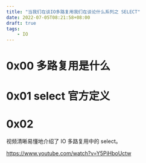 ```yaml
---
title: "当我们在谈IO多路复用我们在谈论什么系列之 SELECT"
date: 2022-07-05T08:21:58+08:00
draft: true
tags:
    - IO
---
```


# 0x00 多路复用是什么

# 0x01 select 官方定义

# 0x02












视频清晰易懂地介绍了 IO 多路复用中的 select。

https://www.youtube.com/watch?v=Y5PiHboUctw